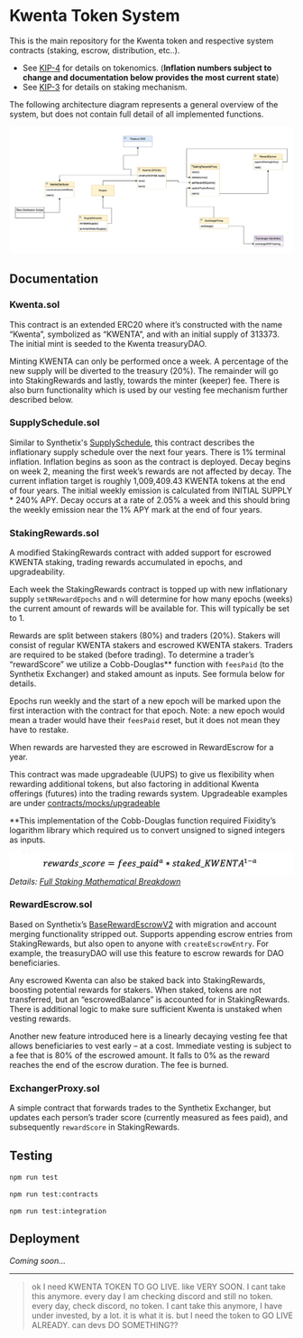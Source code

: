 # Kwenta Token System

This is the main repository for the Kwenta token and respective system contracts (staking, escrow, distribution, etc..). 

- See [KIP-4](https://kips.kwenta.io/kips/kip-4/) for details on tokenomics. (**Inflation numbers subject to change and documentation below provides the most current state**)
- See [KIP-3](https://kips.kwenta.io/kips/kip-3/) for details on staking mechanism.

The following architecture diagram represents a general overview of the system, but does not contain full detail of all implemented functions.

![Kwenta Token System Architecture Diagram](img/architecture-diagram-final.png)

## Documentation

### Kwenta.sol

This contract is an extended ERC20 where it’s constructed with the name “Kwenta”, symbolized as “KWENTA”, and with an initial supply of 313373. The initial mint is seeded to the Kwenta treasuryDAO. 

Minting KWENTA can only be performed once a week. A percentage of the new supply will be diverted to the treasury (20%). The remainder will go into StakingRewards and lastly, towards the minter (keeper) fee. There is also burn functionality which is used by our vesting fee mechanism further described below.

### SupplySchedule.sol

Similar to Synthetix's [SupplySchedule](https://github.com/Synthetixio/synthetix/blob/204b13bfdfd3c67cb48f875fc314b306965f39cf/contracts/SupplySchedule.sol), this contract describes the inflationary supply schedule over the next four years. There is 1% terminal inflation. Inflation begins as soon as the contract is deployed. Decay begins on week 2, meaning the first week’s rewards are not affected by decay. The current inflation target is roughly 1,009,409.43 KWENTA tokens at the end of four years. The initial weekly emission is calculated from INITIAL SUPPLY * 240% APY. Decay occurs at a rate of 2.05% a week and this should bring the weekly emission near the 1% APY mark at the end of four years.

### StakingRewards.sol

A modified StakingRewards contract with added support for escrowed KWENTA staking, trading rewards accumulated in epochs, and upgradeability.

Each week the StakingRewards contract is topped up with new inflationary supply `setNRewardEpochs` and `n` will determine for how many epochs (weeks) the current amount of rewards will be available for. This will typically be set to 1.

Rewards are split between stakers (80%) and traders (20%). Stakers will consist of regular KWENTA stakers and escrowed KWENTA stakers. Traders are required to be staked (before trading). To determine a trader’s “rewardScore” we utilize a Cobb-Douglas** function with `feesPaid` (to the Synthetix Exchanger) and staked amount as inputs. See formula below for details.

Epochs run weekly and the start of a new epoch will be marked upon the first interaction with the contract for that epoch. Note: a new epoch would mean a trader would have their `feesPaid` reset, but it does not mean they have to restake.

When rewards are harvested they are escrowed in RewardEscrow for a year.

This contract was made upgradeable (UUPS) to give us flexibility when rewarding additional tokens, but also factoring in additional Kwenta offerings (futures) into the trading rewards system. Upgradeable examples are under [contracts/mocks/upgradeable](contracts/mock/upgradeable/)

**This implementation of the Cobb-Douglas function required Fixidity’s logarithm library which required us to convert unsigned to signed integers as inputs.

![Kwenta Token System Architecture Diagram](img/cobb-douglas.png)
*Details: [Full Staking Mathematical Breakdown](docs/Kwenta_Staking.pdf)*

### RewardEscrow.sol

Based on Synthetix’s [BaseRewardEscrowV2](https://github.com/Synthetixio/synthetix/blob/204b13bfdfd3c67cb48f875fc314b306965f39cf/contracts/BaseRewardEscrowV2.sol) with migration and account merging functionality stripped out. Supports appending escrow entries from StakingRewards, but also open to anyone with `createEscrowEntry`. For example, the treasuryDAO will use this feature to escrow rewards for DAO beneficiaries. 

Any escrowed Kwenta can also be staked back into StakingRewards, boosting potential rewards for stakers. When staked, tokens are not transferred, but an “escrowedBalance” is accounted for in StakingRewards. There is additional logic to make sure sufficient Kwenta is unstaked when vesting rewards. 

Another new feature introduced here is a linearly decaying vesting fee that allows beneficiaries to vest early – at a cost. Immediate vesting is subject to a fee that is 80% of the escrowed amount. It falls to 0% as the reward reaches the end of the escrow duration. The fee is burned. 

### ExchangerProxy.sol

A simple contract that forwards trades to the Synthetix Exchanger, but updates each person’s trader score (currently measured as fees paid), and subsequently `rewardScore` in StakingRewards.

## Testing

```
npm run test
```
```
npm run test:contracts
```
```
npm run test:integration
```

## Deployment

*Coming soon...*

---

> ok I need KWENTA TOKEN TO GO LIVE. like VERY SOON. I cant take this anymore. every day I am checking discord and still no token. every day, check discord, no token. I cant take this anymore, I have under invested, by a lot. it is what it is. but I need the token to GO LIVE ALREADY. can devs DO SOMETHING??
